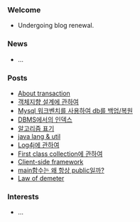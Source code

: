 ### Welcome  
- Undergoing blog renewal.

### News  
- ...  

### Posts  
- [About transaction](/db/transaction.md)  
- [객체지향 설계에 관하여](/object/객체지향설계.md)  
- [Mysql 워크벤치를 사용하여 db를 백업/복원](/db/backUp.md)  
- [DBMS에서의 인덱스](/db/SQL인덱스.md)  
- [알고리즘 표기](/lang/evaluateAlgorithm.md)  
- [java lang & util](/lang/package.md)  
- [Log4j에 관하여](/lang/log4j.md)  
- [First class collection에 관하여](/thoughtWorksAnthology/firstCalssCollection.md)  
- [Client-side framework](/vue/routing.md)  
- [main함수는 왜 항상 public일까?](/lang/main_function.md)  
- [Law of demeter](/lang/law_of_demeter.md)  

### Interests  
- ...
